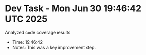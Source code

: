 # Dev Task - Mon Jun 30 19:46:42 UTC 2025
Analyzed code coverage results
- Time: 19:46:42
- Notes: This was a key improvement step.
